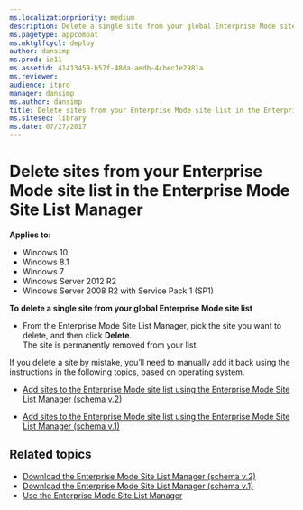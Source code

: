 ```yaml
---
ms.localizationpriority: medium
description: Delete a single site from your global Enterprise Mode site list.
ms.pagetype: appcompat
ms.mktglfcycl: deploy
author: dansimp
ms.prod: ie11
ms.assetid: 41413459-b57f-48da-aedb-4cbec1e2981a
ms.reviewer:
audience: itpro
manager: dansimp
ms.author: dansimp
title: Delete sites from your Enterprise Mode site list in the Enterprise Mode Site List Manager (Internet Explorer 11 for IT Pros)
ms.sitesec: library
ms.date: 07/27/2017
---
```



# Delete sites from your Enterprise Mode site list in the Enterprise Mode Site List Manager

**Applies to:**

-   Windows 10
-   Windows 8.1
-   Windows 7
-   Windows Server 2012 R2
-   Windows Server 2008 R2 with Service Pack 1 (SP1)


 **To delete a single site from your global Enterprise Mode site list**

-   From the Enterprise Mode Site List Manager, pick the site you want to delete, and then click **Delete**.<br>
The site is permanently removed from your list.

If you delete a site by mistake, you’ll need to manually add it back using the instructions in the following topics, based on operating system.

-   [Add sites to the Enterprise Mode site list using the Enterprise Mode Site List Manager (schema v.2)](add-single-sites-to-enterprise-mode-site-list-using-the-version-2-enterprise-mode-tool.md)

-   [Add sites to the Enterprise Mode site list using the Enterprise Mode Site List Manager (schema v.1)](add-single-sites-to-enterprise-mode-site-list-using-the-version-1-enterprise-mode-tool.md)

## Related topics
- [Download the Enterprise Mode Site List Manager (schema v.2)](https://go.microsoft.com/fwlink/p/?LinkId=716853)
- [Download the Enterprise Mode Site List Manager (schema v.1)](https://go.microsoft.com/fwlink/p/?LinkID=394378)
- [Use the Enterprise Mode Site List Manager](use-the-enterprise-mode-site-list-manager.md)






